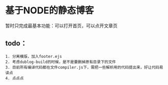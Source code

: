# 基于NODE的静态博客

暂时只完成最基本功能：可以打开首页，可以点开文章页

## todo：
    1. 分离模版，加入footer.ejs
    2. 考虑dublog-build的时候，是不是要删掉原有目录下的文件
    3. 目前所有编译代码都在文件compiler.js下，需把一些解析用的代码提出来，好让代码易读点
    4. 点点点

